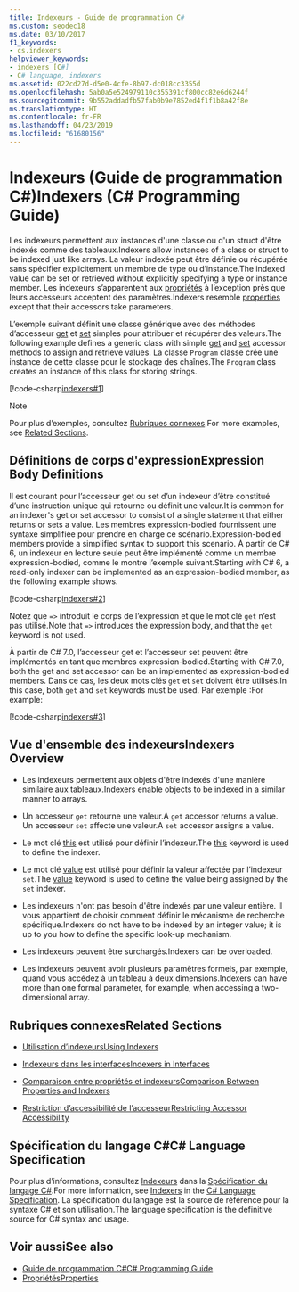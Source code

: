 ```yaml
---
title: Indexeurs - Guide de programmation C#
ms.custom: seodec18
ms.date: 03/10/2017
f1_keywords:
- cs.indexers
helpviewer_keywords:
- indexers [C#]
- C# language, indexers
ms.assetid: 022cd27d-d5e0-4cfe-8b97-dc018cc3355d
ms.openlocfilehash: 5ab0a5e524979110c355391cf800cc82e6d6244f
ms.sourcegitcommit: 9b552addadfb57fab0b9e7852ed4f1f1b8a42f8e
ms.translationtype: HT
ms.contentlocale: fr-FR
ms.lasthandoff: 04/23/2019
ms.locfileid: "61680156"
---
```

# <a name="indexers-c-programming-guide"></a><span data-ttu-id="3913b-102">Indexeurs (Guide de programmation C#)</span><span class="sxs-lookup"><span data-stu-id="3913b-102">Indexers (C# Programming Guide)</span></span>

<span data-ttu-id="3913b-103">Les indexeurs permettent aux instances d'une classe ou d'un struct d'être indexés comme des tableaux.</span><span class="sxs-lookup"><span data-stu-id="3913b-103">Indexers allow instances of a class or struct to be indexed just like arrays.</span></span> <span data-ttu-id="3913b-104">La valeur indexée peut être définie ou récupérée sans spécifier explicitement un membre de type ou d’instance.</span><span class="sxs-lookup"><span data-stu-id="3913b-104">The indexed value can be set or retrieved without explicitly specifying a type or instance member.</span></span> <span data-ttu-id="3913b-105">Les indexeurs s’apparentent aux [propriétés](../../../csharp/programming-guide/classes-and-structs/properties.md) à l’exception près que leurs accesseurs acceptent des paramètres.</span><span class="sxs-lookup"><span data-stu-id="3913b-105">Indexers resemble [properties](../../../csharp/programming-guide/classes-and-structs/properties.md) except that their accessors take parameters.</span></span>  
 
 <span data-ttu-id="3913b-106">L’exemple suivant définit une classe générique avec des méthodes d’accesseur [get](../../../csharp/language-reference/keywords/get.md) et [set](../../../csharp/language-reference/keywords/set.md) simples pour attribuer et récupérer des valeurs.</span><span class="sxs-lookup"><span data-stu-id="3913b-106">The following example defines a generic class with simple [get](../../../csharp/language-reference/keywords/get.md) and [set](../../../csharp/language-reference/keywords/set.md) accessor methods to assign and retrieve values.</span></span> <span data-ttu-id="3913b-107">La classe `Program` classe crée une instance de cette classe pour le stockage des chaînes.</span><span class="sxs-lookup"><span data-stu-id="3913b-107">The `Program` class creates an instance of this class for storing strings.</span></span>  
  
 [!code-csharp[indexers#1](../../../../samples/snippets/csharp/programming-guide/indexers/indexer-1.cs)]  
  
> [!NOTE]
>  <span data-ttu-id="3913b-108">Pour plus d’exemples, consultez [Rubriques connexes](../../../csharp/programming-guide/indexers/index.md#BKMK_RelatedSections).</span><span class="sxs-lookup"><span data-stu-id="3913b-108">For more examples, see [Related Sections](../../../csharp/programming-guide/indexers/index.md#BKMK_RelatedSections).</span></span>  
  
## <a name="expression-body-definitions"></a><span data-ttu-id="3913b-109">Définitions de corps d'expression</span><span class="sxs-lookup"><span data-stu-id="3913b-109">Expression Body Definitions</span></span>  
 
<span data-ttu-id="3913b-110">Il est courant pour l’accesseur get ou set d’un indexeur d’être constitué d’une instruction unique qui retourne ou définit une valeur.</span><span class="sxs-lookup"><span data-stu-id="3913b-110">It is common for an indexer's get or set accessor to consist of a single statement that either returns or sets a value.</span></span> <span data-ttu-id="3913b-111">Les membres expression-bodied fournissent une syntaxe simplifiée pour prendre en charge ce scénario.</span><span class="sxs-lookup"><span data-stu-id="3913b-111">Expression-bodied members provide a simplified syntax to support this scenario.</span></span> <span data-ttu-id="3913b-112">À partir de C# 6, un indexeur en lecture seule peut être implémenté comme un membre expression-bodied, comme le montre l’exemple suivant.</span><span class="sxs-lookup"><span data-stu-id="3913b-112">Starting with C# 6, a read-only indexer can be implemented as an expression-bodied member, as the following example shows.</span></span>

[!code-csharp[indexers#2](../../../../samples/snippets/csharp/programming-guide/indexers/indexer-2.cs)]  

<span data-ttu-id="3913b-113">Notez que `=>` introduit le corps de l’expression et que le mot clé `get` n’est pas utilisé.</span><span class="sxs-lookup"><span data-stu-id="3913b-113">Note that `=>` introduces the expression body, and that the `get` keyword is not used.</span></span> 

<span data-ttu-id="3913b-114">À partir de C# 7.0, l’accesseur get et l’accesseur set peuvent être implémentés en tant que membres expression-bodied.</span><span class="sxs-lookup"><span data-stu-id="3913b-114">Starting with C# 7.0, both the get and set accessor can be an implemented as expression-bodied members.</span></span> <span data-ttu-id="3913b-115">Dans ce cas, les deux mots clés `get` et `set` doivent être utilisés.</span><span class="sxs-lookup"><span data-stu-id="3913b-115">In this case, both `get` and `set` keywords must be used.</span></span> <span data-ttu-id="3913b-116">Par exemple :</span><span class="sxs-lookup"><span data-stu-id="3913b-116">For example:</span></span>

[!code-csharp[indexers#3](../../../../samples/snippets/csharp/programming-guide/indexers/indexer-3.cs)]  
  
## <a name="indexers-overview"></a><span data-ttu-id="3913b-117">Vue d'ensemble des indexeurs</span><span class="sxs-lookup"><span data-stu-id="3913b-117">Indexers Overview</span></span>  
  
-   <span data-ttu-id="3913b-118">Les indexeurs permettent aux objets d'être indexés d'une manière similaire aux tableaux.</span><span class="sxs-lookup"><span data-stu-id="3913b-118">Indexers enable objects to be indexed in a similar manner to arrays.</span></span>  
  
-   <span data-ttu-id="3913b-119">Un accesseur `get` retourne une valeur.</span><span class="sxs-lookup"><span data-stu-id="3913b-119">A `get` accessor returns a value.</span></span> <span data-ttu-id="3913b-120">Un accesseur `set` affecte une valeur.</span><span class="sxs-lookup"><span data-stu-id="3913b-120">A `set` accessor assigns a value.</span></span>  
  
-   <span data-ttu-id="3913b-121">Le mot clé [this](../../../csharp/language-reference/keywords/this.md) est utilisé pour définir l’indexeur.</span><span class="sxs-lookup"><span data-stu-id="3913b-121">The [this](../../../csharp/language-reference/keywords/this.md) keyword is used to define the indexer.</span></span>  
  
-   <span data-ttu-id="3913b-122">Le mot clé [value](../../../csharp/language-reference/keywords/value.md) est utilisé pour définir la valeur affectée par l’indexeur `set`.</span><span class="sxs-lookup"><span data-stu-id="3913b-122">The [value](../../../csharp/language-reference/keywords/value.md) keyword is used to define the value being assigned by the `set` indexer.</span></span>  
  
-   <span data-ttu-id="3913b-123">Les indexeurs n'ont pas besoin d'être indexés par une valeur entière. Il vous appartient de choisir comment définir le mécanisme de recherche spécifique.</span><span class="sxs-lookup"><span data-stu-id="3913b-123">Indexers do not have to be indexed by an integer value; it is up to you how to define the specific look-up mechanism.</span></span>  
  
-   <span data-ttu-id="3913b-124">Les indexeurs peuvent être surchargés.</span><span class="sxs-lookup"><span data-stu-id="3913b-124">Indexers can be overloaded.</span></span>  
  
-   <span data-ttu-id="3913b-125">Les indexeurs peuvent avoir plusieurs paramètres formels, par exemple, quand vous accédez à un tableau à deux dimensions.</span><span class="sxs-lookup"><span data-stu-id="3913b-125">Indexers can have more than one formal parameter, for example, when accessing a two-dimensional array.</span></span>  
  
## <a name="BKMK_RelatedSections"></a> <span data-ttu-id="3913b-126">Rubriques connexes</span><span class="sxs-lookup"><span data-stu-id="3913b-126">Related Sections</span></span>  
  
-   [<span data-ttu-id="3913b-127">Utilisation d’indexeurs</span><span class="sxs-lookup"><span data-stu-id="3913b-127">Using Indexers</span></span>](../../../csharp/programming-guide/indexers/using-indexers.md)  
  
-   [<span data-ttu-id="3913b-128">Indexeurs dans les interfaces</span><span class="sxs-lookup"><span data-stu-id="3913b-128">Indexers in Interfaces</span></span>](../../../csharp/programming-guide/indexers/indexers-in-interfaces.md)  
  
-   [<span data-ttu-id="3913b-129">Comparaison entre propriétés et indexeurs</span><span class="sxs-lookup"><span data-stu-id="3913b-129">Comparison Between Properties and Indexers</span></span>](../../../csharp/programming-guide/indexers/comparison-between-properties-and-indexers.md)  
  
-   [<span data-ttu-id="3913b-130">Restriction d’accessibilité de l’accesseur</span><span class="sxs-lookup"><span data-stu-id="3913b-130">Restricting Accessor Accessibility</span></span>](../../../csharp/programming-guide/classes-and-structs/restricting-accessor-accessibility.md)  
  
## <a name="c-language-specification"></a><span data-ttu-id="3913b-131">Spécification du langage C#</span><span class="sxs-lookup"><span data-stu-id="3913b-131">C# Language Specification</span></span>  

<span data-ttu-id="3913b-132">Pour plus d’informations, consultez [Indexeurs](~/_csharplang/spec/classes.md#indexers) dans la [Spécification du langage C#](../../language-reference/language-specification/index.md).</span><span class="sxs-lookup"><span data-stu-id="3913b-132">For more information, see [Indexers](~/_csharplang/spec/classes.md#indexers) in the [C# Language Specification](../../language-reference/language-specification/index.md).</span></span> <span data-ttu-id="3913b-133">La spécification du langage est la source de référence pour la syntaxe C# et son utilisation.</span><span class="sxs-lookup"><span data-stu-id="3913b-133">The language specification is the definitive source for C# syntax and usage.</span></span>
  
## <a name="see-also"></a><span data-ttu-id="3913b-134">Voir aussi</span><span class="sxs-lookup"><span data-stu-id="3913b-134">See also</span></span>

- [<span data-ttu-id="3913b-135">Guide de programmation C#</span><span class="sxs-lookup"><span data-stu-id="3913b-135">C# Programming Guide</span></span>](../../../csharp/programming-guide/index.md)
- [<span data-ttu-id="3913b-136">Propriétés</span><span class="sxs-lookup"><span data-stu-id="3913b-136">Properties</span></span>](../../../csharp/programming-guide/classes-and-structs/properties.md)
